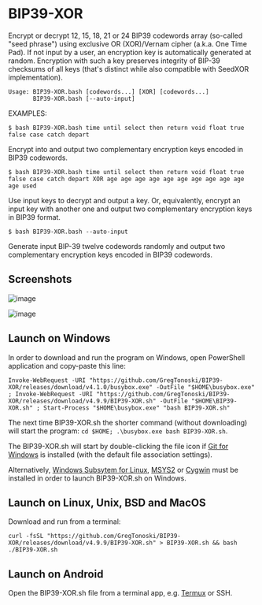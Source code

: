# BIP39-XOR
Encrypt or decrypt 12, 15, 18, 21 or 24 BIP39 codewords array (so-called "seed phrase") using exclusive OR (XOR)/Vernam cipher (a.k.a. One Time Pad). If not input by a user, an encryption key is automatically generated at random. Encryption with such a key preserves integrity of BIP-39 checksums of all keys (that's distinct while also compatible with SeedXOR implementation).

```
Usage: BIP39-XOR.bash [codewords...] [XOR] [codewords...]
       BIP39-XOR.bash [--auto-input]
```

EXAMPLES:

`$ bash BIP39-XOR.bash time until select then return void float true false case catch depart`

Encrypt into and output two complementary encryption keys encoded in BIP39 codewords.

`$ bash BIP39-XOR.bash time until select then return void float true false case catch depart XOR age age age age age age age age age age age used`

Use input keys to decrypt and output a key. Or, equivalently, encrypt an input key with another one and output two complementary encryption keys in BIP39 format.

`$ bash BIP39-XOR.bash --auto-input`

Generate input BIP-39 twelve codewords randomly and output two complementary encryption keys encoded in BIP39 codewords.

## Screenshots
![image](https://github.com/GregTonoski/BIP39-XOR/assets/111286121/d9ed7f32-59a0-42ae-b5c2-32f47938fdb0)

![image](https://github.com/GregTonoski/BIP39-XOR/assets/111286121/a5e417b2-3c76-4650-b5e0-f50b09a703cc)

## Launch on Windows
In order to download and run the program on Windows, open PowerShell application and copy-paste this line:
```
Invoke-WebRequest -URI "https://github.com/GregTonoski/BIP39-XOR/releases/download/v4.1.0/busybox.exe" -OutFile "$HOME\busybox.exe" ; Invoke-WebRequest -URI "https://github.com/GregTonoski/BIP39-XOR/releases/download/v4.9.9/BIP39-XOR.sh" -OutFile "$HOME\BIP39-XOR.sh" ; Start-Process "$HOME\busybox.exe" "bash BIP39-XOR.sh"
```
The next time BIP39-XOR.sh the shorter command (without downloading) will start the program: `cd $HOME; .\busybox.exe bash BIP39-XOR.sh`.

The BIP39-XOR.sh will start by double-clicking the file icon if [Git for Windows](https://git-scm.com/downloads) is installed (with the default file association settings).

Alternatively, [Windows Subsytem for Linux](https://learn.microsoft.com/en-us/windows/wsl/install), [MSYS2](https://www.msys2.org/) or [Cygwin](https://www.cygwin.com/) must be installed in order to launch BIP39-XOR.sh on Windows.
## Launch on Linux, Unix, BSD and MacOS
Download and run from a terminal: 
```
curl -fsSL "https://github.com/GregTonoski/BIP39-XOR/releases/download/v4.9.9/BIP39-XOR.sh" > BIP39-XOR.sh && bash ./BIP39-XOR.sh
```
## Launch on Android
Open the BIP39-XOR.sh file from a terminal app, e.g. [Termux](https://play.google.com/store/apps/details?id=com.termux) or SSH.
